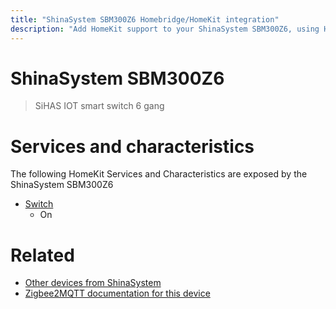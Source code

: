 ```yaml
---
title: "ShinaSystem SBM300Z6 Homebridge/HomeKit integration"
description: "Add HomeKit support to your ShinaSystem SBM300Z6, using Homebridge, Zigbee2MQTT and homebridge-z2m."
---
```

<!---
This file has been GENERATED using src/docgen/docgen.ts
DO NOT EDIT THIS FILE MANUALLY!
-->
# ShinaSystem SBM300Z6
> SiHAS IOT smart switch 6 gang


# Services and characteristics
The following HomeKit Services and Characteristics are exposed by
the ShinaSystem SBM300Z6

* [Switch](../../switch.md)
  * On


# Related
* [Other devices from ShinaSystem](../index.md#shinasystem)
* [Zigbee2MQTT documentation for this device](https://www.zigbee2mqtt.io/devices/SBM300Z6.html)